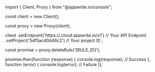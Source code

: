 import { Client, Proxy } from "@appwrite.io/console";

const client = new Client();

const proxy = new Proxy(client);

client
    .setEndpoint('https://<REGION>.cloud.appwrite.io/v1') // Your API Endpoint
    .setProject('5df5acd0d48c2') // Your project ID
;

const promise = proxy.deleteRule('[RULE_ID]');

promise.then(function (response) {
    console.log(response); // Success
}, function (error) {
    console.log(error); // Failure
});